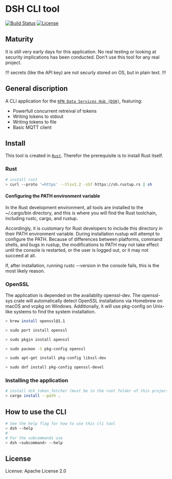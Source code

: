 # DSH CLI tool
[![Build Status](https://github.com/Arend-Jan/dsh/actions/workflows/main.yml/badge.svg)](https://github.com/Arend-Jan/dsh/actions/workflows/main.yml)
[![License](https://img.shields.io/badge/License-Apache%202.0-blue.svg)](https://opensource.org/licenses/Apache-2.0)

## Maturity
It is still very early days for this application. No real testing or looking at security implications has been conducted. Don't use this tool for any real project.

!!! secrets (like the API key) are not securly stored on OS, but in plain text. !!!

## General discription
A CLI application for the [`KPN Data Services Hub (DSH)`](https://kpn.com/dsh), featuring:
- Powerfull concurrent retreival of tokens
- Writing tokens to stdout
- Writing tokens to file
- Basic MQTT client

## Install
This tool is created in [`Rust`](https://www.rust-lang.org/). Therefor the prerequisite is to install Rust itself.

### Rust
```bash
# install rust
> curl --proto '=https' --tlsv1.2 -sSf https://sh.rustup.rs | sh
```

#### Configuring the PATH environment variable
In the Rust development environment, all tools are installed to the ~/.cargo/bin directory, and this is where you will find the Rust toolchain, including rustc, cargo, and rustup.

Accordingly, it is customary for Rust developers to include this directory in their PATH environment variable. During installation rustup will attempt to configure the PATH. Because of differences between platforms, command shells, and bugs in rustup, the modifications to PATH may not take effect until the console is restarted, or the user is logged out, or it may not succeed at all.

If, after installation, running rustc --version in the console fails, this is the most likely reason.

### OpenSSL
The application is depended on the availablity openssl-dev. The openssl-sys crate will automatically detect OpenSSL installations via Homebrew on macOS and vcpkg on Windows. Additionally, it will use pkg-config on Unix-like systems to find the system installation.

``` bash
> brew install openssl@1.1

> sudo port install openssl

> sudo pkgin install openssl

> sudo pacman -S pkg-config openssl

> sudo apt-get install pkg-config libssl-dev

> sudo dnf install pkg-config openssl-devel
```

### Installing the application
```bash
# install dsh_token_fetcher (must be in the root folder of this project)
> cargo install --path .
```

## How to use the CLI
```bash
# See the help flag for how to use this cli tool
> dsh --help
# 
# For the subcommands use
> dsh <subcommand> --help
```

## License
License: Apache License 2.0
